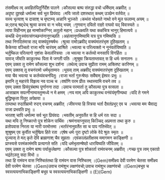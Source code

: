 

  
तंसमीक्ष्य त्व् अवहितंपितुर्निर्देश पालने ।कौसल्या बाष्प संरुद्धा वचो धर्मिष्ठम् अब्रवीत्  ॥   
अदृष्ट दुह्खो धर्मात्मा सर्व भूत प्रियंवदः ।मयि जातो दशरथात् कथम् उञ्छेन वर्तयेत्  ॥   
यस्य भृत्याश् च दासाश् च मृष्टाम्य् अन्नानि भुञ्जते ।कथंस भोक्ष्यते नाथो वने मूल फलाम्य् अयम्  ॥   
क;एतच् श्रद्दधेच् श्रुत्वा कस्य वा न भवेद् भयम् ।गुणवान् दयितो राज्ञो राघवो यद् विवास्यते  ॥   
त्वया विहीनाम् इह माम्शोकाग्निर् अतुलो महान् ।प्रधक्ष्यति यथा कक्षंचित्र भानुर् हिमात्यये  ॥   
कथंहि धेनुःस्वंवत्संगच्छन्तंनानुगच्छति ।अहंत्वानुगमिष्यामि यत्र पुत्र गमिष्यसि  ॥   
तथा निगदितंमात्रा तद् वाक्यंपुरुषर्षभः ।श्रुत्वा रामोऽब्रवीद् वाक्यंमातरंभृश दुह्खिताम्  ॥   
कैकेय्या वञ्चितो राजा मयि चारंयम् आश्रिते ।भवत्या च परित्यक्तो न नूनंवर्तयिष्यति  ॥   
भर्तुष्किल परित्यागो नृशंसः केवलंस्त्रियाः ।स भवत्या न कर्तव्यो मनसापि विगर्हितः  ॥   
यावज् जीवति काकुत्स्थः पिता मे जगती पतिः ।शुश्रूषा क्रियताम्तावत् स हि धर्मः सनातनः  ॥   
एवम् उक्ता तु रामेण कौसल्या शुभ दर्शना ।तथेत्य् उवाच सुप्रीता रामम् अक्लिष्ट कारिणम्  ॥   
एवम् उक्तस् तु वचनंरामो धर्मभृताम्वरः ।भूयस् ताम् अब्रवीद् वाक्यंमातरंभृश दुह्खिताम्  ॥   
मया चैव भवत्या च कर्तव्यंवचनंपितुः ।राजा भर्ता गुरुःश्रेष्ठः सर्वेषाम् ईश्वरः प्रभुः  ॥   
इमानि तु महारंये विहृत्य नव पञ्च च ।वर्षाणि परम प्रीतः स्थास्यामि वचने तव  ॥   
एवम् उक्ता प्रियंपुत्रंबाष्प पूर्णानना तदा ।उवाच परमार्ता तु कौसल्या पुत्र वत्सला  ॥   
आसाम्राम सपत्नीनाम्वस्तुम्मध्ये न मे क्षमम् ।नय माम् अपि काकुत्स्थ वनंवंयंमृगीम्यथा ।यदि ते गमने बुद्धिष्कृता पितुर् अपेक्षया  ॥   
ताम्तथा रुदतीम्रामो रुदन् वचनम् अब्रवीत् ।जीवन्त्या हि स्त्रिया भर्ता दैवतंप्रभुर् एव च ।भवत्या मम चैवाद्य राजा प्रभवति प्रभुः  ॥   
भरतश् चापि धर्मात्मा सर्व भूत प्रियंवदः ।भवतीम् अनुवर्तेत स हि धर्म रतः सदा  ॥   
यथा मयि तु निष्क्रान्ते पुत्र शोकेन पार्थिवः ।श्रमंनावाप्नुयात् किञ्चिद् अप्रमत्ता तथा कुरु  ॥   
व्रतोपवास निरता या नारी परमोत्तमा ।भर्तारंनानुवर्तेत सा च पाप गतिर्भवेत्  ॥   
शुश्रूषम् एव कुर्वीत भर्तुष्प्रिय हिते रता ।एषेष धर्मः पुरा दृष्टो लोके वेदे श्रुतः स्मृतः  ॥   
पूज्यास् ते मत् कृते देवि ब्राह्मणाश् चैव सुव्रताः ।एवंकालंप्रतीक्षस्व ममागमन काङ्क्षिणी  ॥   
प्राप्स्यसे परमंकामंमयि प्रत्यागते सति ।यदि धर्मभृताम्श्रेष्ठो धारयिष्यति जीवितम्  ॥   
एवम् उक्ता तु रामेण बाष्प पर्याकुलेक्षणा ।कौसल्या पुत्र शोकार्ता रामंवचनम् अब्रवीत् ।गच्छ पुत्र त्वम् एकाग्रो भद्रंतेऽस्तु सदा विभो  ॥   
तथा हि रामंवन वास निश्चितंतथा हि रामंवन वास निश्चितम् ।(Gem)समीक्ष्य देवी परमेण चेतसा समीक्ष्य देवी परमेण चेतसा ।(Gem)उवाच रामंशुभ लक्षणंवचो;उवाच रामंशुभ लक्षणंवचो ।(Gem)बभूव च स्वस्त्ययनाभिकाङ्क्षिणी बभूव च स्वस्त्ययनाभिकाङ्क्षिणी  ॥ (E)(Gem)  
